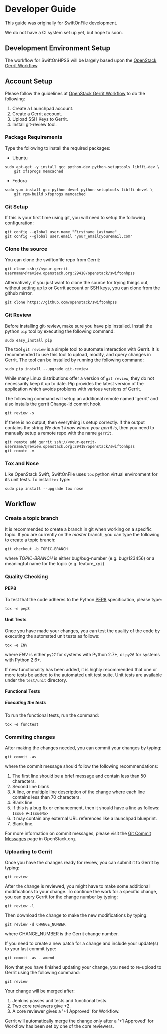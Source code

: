 # Developer Guide

This guide was originally for SwiftOnFile development.

We do not have a CI system set up yet, but hope to soon.

## Development Environment Setup
The workflow for SwiftOnHPSS will be largely based upon the [OpenStack Gerrit Workflow][].

## Account Setup
Please follow the guidelines at [OpenStack Gerrit Workflow][] to do the following:
1. Create a Launchpad account.
2. Create a Gerrit account.
3. Upload SSH Keys to Gerrit.
4. Install git-review tool.

### Package Requirements
Type the following to install the required packages:

* Ubuntu

~~~
sudo apt-get -y install gcc python-dev python-setuptools libffi-dev \
    git xfsprogs memcached
~~~

* Fedora

~~~
sudo yum install gcc python-devel python-setuptools libffi-devel \
    git rpm-build xfsprogs memcached
~~~

### Git Setup
If this is your first time using git, you will need to setup the
following configuration:

~~~
git config --global user.name "Firstname Lastname"
git config --global user.email "your_email@youremail.com"
~~~

### Clone the source
You can clone the swiftonfile repo from Gerrit:
~~~
git clone ssh://<your-gerrit-username>@review.openstack.org:29418/openstack/swiftonhpss
~~~

Alternatively, if you just want to clone the source for trying things out,
without setting up lp or Gerrit account or SSH keys, you can clone from the
github mirror.
~~~
git clone https://github.com/openstack/swiftonhpss
~~~

### Git Review
Before installing git-review, make sure you have pip installed. Install the
python `pip` tool by executing the following command:

~~~
sudo easy_install pip
~~~

The tool `git review` is a simple tool to automate interaction with Gerrit.
It is recommended to use this tool to upload, modify, and query changes in Gerrit.
The tool can be installed by running the following command:

~~~
sudo pip install --upgrade git-review
~~~

While many Linux distributions offer a version of `git review`,
they do not necessarily keep it up to date. Pip provides the latest version
of the application which avoids problems with various versions of Gerrit.

The following command will setup an additional remote named 'gerrit' and
also installs the gerrit Change-Id commit hook.
~~~
git review -s
~~~

If there is no output, then everything is setup correctly.  If the output
contains the string *We don't know where your gerrit is*, then you need to
manually setup a remote repo with the name `gerrit`.
~~~
git remote add gerrit ssh://<your-gerrit-username/@review.openstack.org:29418/openstack/swiftonhpss
git remote -v
~~~

### Tox and Nose
Like OpenStack Swift, SwiftOnFile uses `tox` python virtual 
environment for its unit tests.  To install `tox` type:

~~~
sudo pip install --upgrade tox nose
~~~

## Workflow

### Create a topic branch
It is recommended to create a branch in git when working on a specific topic.
If you are currently on the *master* branch, you can type the following
to create a topic branch:

~~~
git checkout -b TOPIC-BRANCH
~~~

where *TOPIC-BRANCH* is either bug/bug-number (e.g. bug/123456) or
a meaningful name for the topic (e.g. feature_xyz)

### Quality Checking
#### PEP8
To test that the code adheres to the Python [PEP8][] specification, 
please type:

~~~
tox -e pep8
~~~

#### Unit Tests
Once you have made your changes, you can test the quality of the code
by executing the automated unit tests as follows:

~~~
tox -e ENV
~~~

where *ENV* is either `py27` for systems with Python 2.7+, or `py26` for
systems with Python 2.6+.

If new functionality has been added, it is highly recommended that
one or more tests be added to the automated unit test suite. Unit
tests are available under the `test/unit` directory.

#### Functional Tests

##### Executing the tests
To run the functional tests, run the command:

~~~
tox -e functest
~~~

### Commiting changes
After making the changes needed, you can commit your changes by typing:

~~~
git commit -as
~~~

where the commit message should follow the following recommendations:

1. The first line should be a brief message and contain less than 50
characters.
2. Second line blank
3. A line, or multiple line description of the change where each line
contains less than 70 characters.
4. Blank line
5. If this is a bug fix or enhancement, then it should have a line as follows:
`Issue #<IssueNo>`
6. It may contain any external URL references like a launchpad blueprint.
7. Blank line.

For more information on commit messages, please visit the
[Git Commit Messages][] page in OpenStack.org.

### Uploading to Gerrit
Once you have the changes ready for review, you can submit it to Gerrit
by typing:

~~~
git review
~~~

After the change is reviewed, you might have to make some
additional modifications to your change.  To continue the work for
a specific change, you can query Gerrit for the change number by
typing:

~~~
git review -l
~~~

Then download the change to make the new modifications by typing:

~~~
git review -d CHANGE_NUMBER
~~~

where CHANGE_NUMBER is the Gerrit change number.

If you need to create a new patch for a change and include your update(s)
to your last commit type:

~~~
git commit -as --amend
~~~

Now that you have finished updating your change, you need to re-upload
to Gerrit using the following command:

~~~
git review
~~~

Your change will be merged after:

1. Jenkins passes unit tests and functional tests.
2. Two core reviewers give +2.
3. A core reviewer gives a '+1 Approved' for Workflow.

Gerrit will automatically merge the change only after a '+1 Approved'
for Workflow has been set by one of the core reviewers.

[OpenStack Gerrit Workflow]: http://docs.openstack.org/infra/manual/developers.html#development-workflow
[SSH key]: http://review.openstack.org/#/settings/ssh-keys
[PEP8]: http://www.python.org/dev/peps/pep-0008
[Git Commit Messages]: https://wiki.openstack.org/wiki/GitCommitMessages
